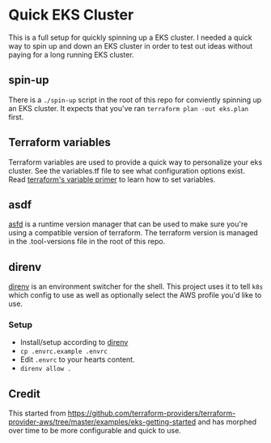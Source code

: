 # Quick EKS Cluster

This is a full setup for quickly spinning up a EKS cluster. I needed a quick way to spin up and down an EKS
cluster in order to test out ideas without paying for a long running EKS cluster.


## spin-up

There is a `./spin-up` script in the root of this repo for conviently spinning
up an EKS cluster. It expects that you've ran `terraform plan -out eks.plan` first.


## Terraform variables

Terraform variables are used to provide a quick way to personalize your eks cluster.  See the variables.tf
file to see what configuration options exist. Read [terraform's variable
primer](https://learn.hashicorp.com/terraform/getting-started/variables.html#assigning-variables) to learn
how to set variables.


## asdf

[asfd](https://asdf-vm.com/#/) is a runtime version manager that can be used to make sure you're using a
compatible version of terraform. The terraform version is managed in the .tool-versions file in the root of
this repo.


## direnv

[direnv] is an environment switcher for the shell. This project uses it to tell `k8s`
which config to use as well as optionally select the AWS profile you'd like to use.

### Setup

- Install/setup according to [direnv]
- `cp .envrc.example .envrc`
- Edit `.envrc` to your hearts content.
- `direnv allow .`


## Credit

This started from
https://github.com/terraform-providers/terraform-provider-aws/tree/master/examples/eks-getting-started and has
morphed over time to be more configurable and quick to use.

[direnv]: https://direnv.net/
